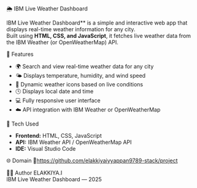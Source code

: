  🌦️ IBM Live Weather Dashboard

IBM Live Weather Dashboard** is a simple and interactive web app that displays real-time weather information for any city.  
Built using **HTML, CSS, and JavaScript**, it fetches live weather data from the IBM Weather (or OpenWeatherMap) API.

 🚀 Features
- 🌍 Search and view real-time weather data for any city  
- 🌤️ Displays temperature, humidity, and wind speed  
- 🌈 Dynamic weather icons based on live conditions  
- 🕓 Displays local date and time  
- 💻 Fully responsive user interface  
- ☁️ API integration with IBM Weather or OpenWeatherMap  

 🧰 Tech Used
- **Frontend:** HTML, CSS, JavaScript  
- **API:** IBM Weather API / OpenWeatherMap API  
- **IDE:** Visual Studio Code  

 🌐 Domain
🔗https://github.com/elakkiyaiyyappan9789-stack/project 

👩‍💻 Author
ELAKKIYA.I  
IBM Live Weather Dashboard — 2025
